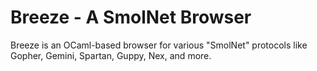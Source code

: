 # Breeze - A SmolNet Browser

Breeze is an OCaml-based browser for various "SmolNet" protocols like Gopher, Gemini, Spartan, Guppy, Nex, and more.